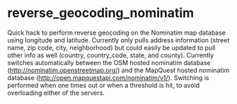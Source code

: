 reverse_geocoding_nominatim
===========================

Quick hack to perform reverse geocoding on the Nominatim map database using longitude and latitude.  Currently only pulls address information (street name, zip code, city, neighborhood) but could easily be updated to pull other info as well (country, country_code, state, and county).  Currently switches automatically between the OSM hosted nominatim database (http://nominatim.openstreetmap.org/) and the MapQuest hosted nominatim database (http://open.mapquestapi.com/nominatim/v1/).  Switching is performed when one times out or when a threshold is hit, to avoid overloading either of the servers.
